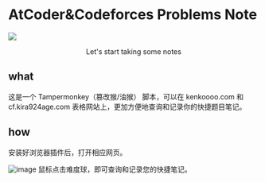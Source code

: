 # AtCoder&Codeforces Problems Note
![](https://github.com/user-attachments/assets/7a821ed8-6f12-45b8-8bfe-46bffa42567f)
<p align='center'>Let's start taking some notes</>

## what
这是一个 Tampermonkey（篡改猴/油猴） 脚本，可以在 kenkoooo.com 和 cf.kira924age.com 表格网站上，更加方便地查询和记录你的快捷题目笔记。

## how
安装好浏览器插件后，打开相应网页。

![image](https://github.com/user-attachments/assets/1d316ee9-71e2-4185-a5c5-39e880c0ed7a) 鼠标点击难度球，即可查询和记录您的快捷笔记。
